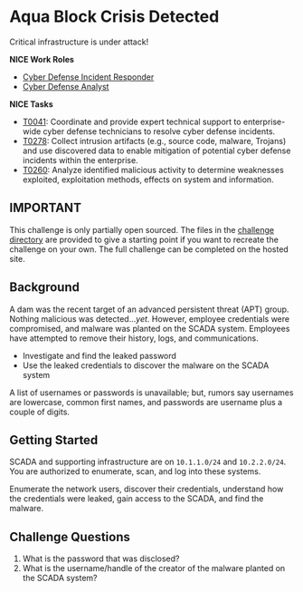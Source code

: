 # Aqua Block Crisis Detected

Critical infrastructure is under attack!

**NICE Work Roles**

- [Cyber Defense Incident Responder](https://niccs.cisa.gov/workforce-development/nice-framework)
- [Cyber Defense Analyst](https://niccs.cisa.gov/workforce-development/nice-framework)

**NICE Tasks**

- [T0041](https://niccs.cisa.gov/workforce-development/nice-framework): Coordinate and provide expert technical support to enterprise-wide cyber defense technicians to resolve cyber defense incidents.
- [T0278](https://niccs.cisa.gov/workforce-development/nice-framework): Collect intrusion artifacts (e.g., source code, malware, Trojans) and use discovered data to enable mitigation of potential cyber defense incidents within the enterprise.
- [T0260](https://niccs.cisa.gov/workforce-development/nice-framework): Analyze identified malicious activity to determine weaknesses exploited, exploitation methods, effects on system and information.

## IMPORTANT
This challenge is only partially open sourced. The files in the [challenge directory](./challenge) are provided to give a starting point if you want to recreate the challenge on your own. The full challenge can be completed on the hosted site.

## Background

A dam was the recent target of an advanced persistent threat (APT) group. Nothing malicious was detected…*yet*. However, employee credentials were compromised, and malware was planted on the SCADA system. Employees have attempted to remove their history, logs, and communications.

-	Investigate and find the leaked password
-	Use the leaked credentials to discover the malware on the SCADA system

A list of usernames or passwords is unavailable; but, rumors say usernames are lowercase, common first names, and passwords are username plus a couple of digits. 

## Getting Started

SCADA and supporting infrastructure are on `10.1.1.0/24` and `10.2.2.0/24`. You are authorized to enumerate, scan, and log into these systems.

Enumerate the network users, discover their credentials, understand how the credentials were leaked, gain access to the SCADA, and find the malware.

## Challenge Questions

1. What is the password that was disclosed?
2. What is the username/handle of the creator of the malware planted on the SCADA system?

